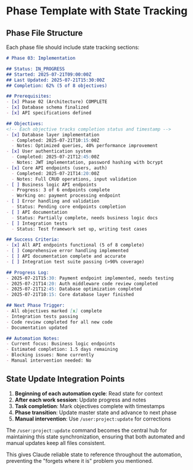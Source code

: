 # Phase Template with State Tracking

## Phase File Structure
Each phase file should include state tracking sections:

```markdown
# Phase 03: Implementation

## Status: IN_PROGRESS
## Started: 2025-07-21T09:00:00Z  
## Last Updated: 2025-07-21T15:30:00Z
## Completion: 62% (5 of 8 objectives)

## Prerequisites: 
- [x] Phase 02 (Architecture) COMPLETE
- [x] Database schema finalized
- [x] API specifications defined

## Objectives:
<!-- Each objective tracks completion status and timestamp -->
- [x] Database layer implementation 
  - Completed: 2025-07-21T10:15:00Z
  - Notes: Optimized queries, 40% performance improvement
- [x] User authentication system
  - Completed: 2025-07-21T12:45:00Z  
  - Notes: JWT implementation, password hashing with bcrypt
- [x] Core API endpoints (users, auth)
  - Completed: 2025-07-21T14:20:00Z
  - Notes: Full CRUD operations, input validation
- [ ] Business logic API endpoints
  - Progress: 3 of 6 endpoints complete
  - Working on: payment processing endpoint
- [ ] Error handling and validation
  - Status: Pending core endpoints completion
- [ ] API documentation  
  - Status: Partially complete, needs business logic docs
- [ ] Integration tests
  - Status: Test framework set up, writing test cases

## Success Criteria:
- [x] All API endpoints functional (5 of 8 complete)
- [ ] Comprehensive error handling implemented
- [ ] API documentation complete and accurate  
- [ ] Integration test suite passing (>90% coverage)

## Progress Log:
- 2025-07-21T15:30: Payment endpoint implemented, needs testing
- 2025-07-21T14:20: Auth middleware code review completed  
- 2025-07-21T12:45: Database optimization completed
- 2025-07-21T10:15: Core database layer finished

## Next Phase Trigger:
- All objectives marked [x] complete
- Integration tests passing
- Code review completed for all new code
- Documentation updated

## Automation Notes:
- Current focus: Business logic endpoints
- Estimated completion: 1.5 days remaining
- Blocking issues: None currently
- Manual intervention needed: No
```

## State Update Integration Points

1. **Beginning of each automation cycle**: Read state for context
2. **After each work session**: Update progress and notes  
3. **Task completion**: Mark objectives complete with timestamps
4. **Phase transition**: Update master state and advance to next phase
5. **Manual intervention**: Use `/user:project:update` for corrections

The `/user:project:update` command becomes the central hub for maintaining this state synchronization, ensuring that both automated and manual updates keep all files consistent.

This gives Claude reliable state to reference throughout the automation, preventing the "forgets where it is" problem you mentioned.
